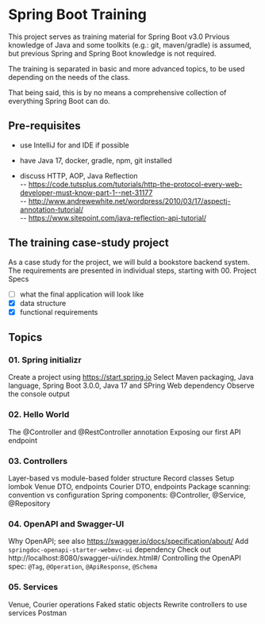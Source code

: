 # Spring Boot Training
This project serves as training material for Spring Boot v3.0
Prvious knowledge of Java and some toolkits (e.g.: git, maven/gradle) is assumed, but previous Spring and Spring Boot knowledge is not required.

The training is separated in basic and more advanced topics, to be used depending on the needs of the class.

That being said, this is by no means a comprehensive collection of everything Spring Boot can do.

## Pre-requisites
- use IntelliJ for and IDE if possible
- have Java 17, docker, gradle, npm, git installed

- discuss HTTP, AOP, Java Reflection  
-- https://code.tutsplus.com/tutorials/http-the-protocol-every-web-developer-must-know-part-1--net-31177  
-- http://www.andrewewhite.net/wordpress/2010/03/17/aspectj-annotation-tutorial/  
-- https://www.sitepoint.com/java-reflection-api-tutorial/  

## The training case-study project
As a case study for the project, we will buld a bookstore backend system.
The requirements are presented in individual steps, starting with 00. Project Specs

- [ ] what the final application will look like
- [x] data structure
- [x] functional requirements

## Topics

### 01. Spring initializr
Create a project using https://start.spring.io
Select Maven packaging, Java language, Spring Boot 3.0.0, Java 17 and SPring Web dependency
Observe the console output

### 02. Hello World
The @Controller and @RestController annotation
Exposing our first API endpoint

### 03. Controllers
Layer-based vs module-based folder structure
Record classes
Setup lombok
Venue DTO, endpoints
Courier DTO, endpoints
Package scanning: convention vs configuration
Spring components: @Controller, @Service, @Repository

### 04. OpenAPI and Swagger-UI
Why OpenAPI; see also https://swagger.io/docs/specification/about/
Add `springdoc-openapi-starter-webmvc-ui` dependency
Check out http://localhost:8080/swagger-ui/index.html#/
Controlling the OpenAPI spec: `@Tag`, `@Operation`, `@ApiResponse`, `@Schema`

### 05. Services
Venue, Courier operations
Faked static objects
Rewrite controllers to use services
Postman

